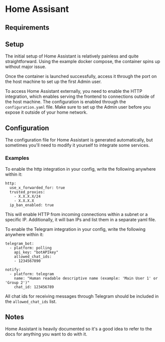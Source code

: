 # Home Assisant

## Requirements

## Setup

The initial setup of Home Assistant is relatively painless and quite straightforward. Using the example docker compose, the container spins up without major issue.

Once the container is launched successfully, access it through the port on the host machine to set up the first Admin user.

To access Home Assistant externally, you need to enable the HTTP integration, which enables serving the frontend to connections outside of the host machine. The configuration is enabled through the `configuration.yaml` file. Make sure to set up the Admin user before you expose it outside of your home network.

## Configuration

The configuration file for Home Assistant is generated automatically, but sometimes you'll need to modify it yourself to integrate some services.

### Examples

To enable the http integration in your config, write the following anywhere within it:
```
http:
  use_x_forwarded_for: true  
  trusted_proxies:
    - X.X.X.X/24
    - X.X.X.X
  ip_ban_enabled: true
```
This will enable HTTP from incoming connections within a subnet or a specific IP. Additionally, it will ban IPs and list them in a separate yaml file.

To enable the Telegram integration in your config, write the following anywhere within it:

```
telegram_bot:
  - platform: polling
    api_key: "botAPIkey"
    allowed_chat_ids:
    - 1234567890

notify:
  - platform: telegram
    name: "Human readable descriptive name (example: 'Main User 1' or 'Group 2')"
    chat_id: 123456789
```
All chat ids for receiving messages through Telegram should be included in the `allowed_chat_ids` list.


## Notes

Home Assistant is heavily documented so it's a good idea to refer to the docs for anything you want to do with it.
